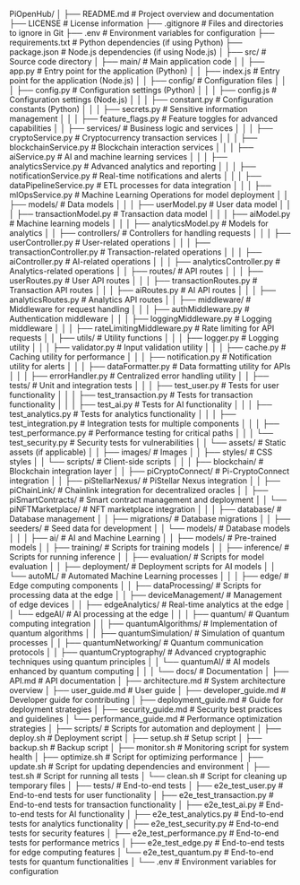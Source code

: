 PiOpenHub/
│
├── README.md                   # Project overview and documentation
├── LICENSE                     # License information
├── .gitignore                  # Files and directories to ignore in Git
├── .env                        # Environment variables for configuration
├── requirements.txt            # Python dependencies (if using Python)
├── package.json                # Node.js dependencies (if using Node.js)
│
├── src/                        # Source code directory
│   ├── main/                   # Main application code
│   │   ├── app.py              # Entry point for the application (Python)
│   │   ├── index.js            # Entry point for the application (Node.js)
│   │   ├── config/             # Configuration files
│   │   │   ├── config.py       # Configuration settings (Python)
│   │   │   ├── config.js       # Configuration settings (Node.js)
│   │   │   ├── constant.py     # Configuration constants (Python)
│   │   │   ├── secrets.py      # Sensitive information management
│   │   │   ├── feature_flags.py # Feature toggles for advanced capabilities
│   │   ├── services/           # Business logic and services
│   │   │   ├── cryptoService.py # Cryptocurrency transaction services
│   │   │   ├── blockchainService.py # Blockchain interaction services
│   │   │   ├── aiService.py     # AI and machine learning services
│   │   │   ├── analyticsService.py # Advanced analytics and reporting
│   │   │   ├── notificationService.py # Real-time notifications and alerts
│   │   │   ├── dataPipelineService.py # ETL processes for data integration
│   │   │   ├── mlOpsService.py  # Machine Learning Operations for model deployment
│   │   ├── models/             # Data models
│   │   │   ├── userModel.py    # User data model
│   │   │   ├── transactionModel.py # Transaction data model
│   │   │   ├── aiModel.py      # Machine learning models
│   │   │   ├── analyticsModel.py # Models for analytics
│   │   ├── controllers/        # Controllers for handling requests
│   │   │   ├── userController.py # User-related operations
│   │   │   ├── transactionController.py # Transaction-related operations
│   │   │   ├── aiController.py  # AI-related operations
│   │   │   ├── analyticsController.py # Analytics-related operations
│   │   ├── routes/             # API routes
│   │   │   ├── userRoutes.py    # User API routes
│   │   │   ├── transactionRoutes.py # Transaction API routes
│   │   │   ├── aiRoutes.py      # AI API routes
│   │   │   ├── analyticsRoutes.py # Analytics API routes
│   │   ├── middleware/         # Middleware for request handling
│   │   │   ├── authMiddleware.py # Authentication middleware
│   │   │   ├── loggingMiddleware.py # Logging middleware
│   │   │   ├── rateLimitingMiddleware.py # Rate limiting for API requests
│   │   ├── utils/              # Utility functions
│   │   │   ├── logger.py       # Logging utility
│   │   │   ├── validator.py     # Input validation utility
│   │   │   ├── cache.py         # Caching utility for performance
│   │   │   ├── notification.py   # Notification utility for alerts
│   │   │   ├── dataFormatter.py   # Data formatting utility for APIs
│   │   │   ├── errorHandler.py    # Centralized error handling utility
│   │   ├── tests/              # Unit and integration tests
│   │   │   ├── test_user.py    # Tests for user functionality
│   │   │   ├── test_transaction.py # Tests for transaction functionality
│   │   │   ├── test_ai.py      # Tests for AI functionality
│   │   │   ├── test_analytics.py # Tests for analytics functionality
│   │   │   ├── test_integration.py # Integration tests for multiple components
│   │   │   ├── test_performance.py # Performance testing for critical paths
│   │   │   └── test_security.py     # Security tests for vulnerabilities
│   │   └── assets/             # Static assets (if applicable)
│   │       ├── images/         # Images
│   │       ├── styles/         # CSS styles
│   │       └── scripts/        # Client-side scripts
│   │
│   ├── blockchain/             # Blockchain integration layer
│   │   ├── piCryptoConnect/    # Pi-CryptoConnect integration
│   │   ├── piStellarNexus/     # PiStellar Nexus integration
│   │   ├── piChainLink/        # Chainlink integration for decentralized oracles
│   │   ├── piSmartContracts/   # Smart contract management and deployment
│   │   └── piNFTMarketplace/   # NFT marketplace integration
│   │
│   ├── database/               # Database management
│   │   ├── migrations/         # Database migrations
│   │   ├── seeders/            # Seed data for development
│   │   └── models/             # Database models
│   │
│   ├── ai/                     # AI and Machine Learning
│   │   ├── models/             # Pre-trained models
│   │   ├── training/           # Scripts for training models
│   │   ├── inference/          # Scripts for running inference
│   │   ├── evaluation/         # Scripts for model evaluation
│   │   ├── deployment/         # Deployment scripts for AI models
│   │   └── autoML/             # Automated Machine Learning processes
│   │
│   ├── edge/                   # Edge computing components
│   │   ├── dataProcessing/     # Scripts for processing data at the edge
│   │   ├── deviceManagement/   # Management of edge devices
│   │   ├── edgeAnalytics/      # Real-time analytics at the edge
│   │   └── edgeAI/             # AI processing at the edge
│   │
│   ├── quantum/                # Quantum computing integration
│   │   ├── quantumAlgorithms/  # Implementation of quantum algorithms
│   │   ├── quantumSimulation/  # Simulation of quantum processes
│   │   ├── quantumNetworking/  # Quantum communication protocols
│   │   ├── quantumCryptography/ # Advanced cryptographic techniques using quantum principles
│   │   └── quantumAI/          # AI models enhanced by quantum computing
│   │
│   └── docs/                   # Documentation
│       ├── API.md              # API documentation
│       ├── architecture.md      # System architecture overview
│       ├── user_guide.md       # User guide
│       ├── developer_guide.md  # Developer guide for contributing
│       ├── deployment_guide.md  # Guide for deployment strategies
│       ├── security_guide.md    # Security best practices and guidelines
│       └── performance_guide.md  # Performance optimization strategies
│
├── scripts/                    # Scripts for automation and deployment
│   ├── deploy.sh               # Deployment script
│   ├── setup.sh                # Setup script
│   ├── backup.sh               # Backup script
│   ├── monitor.sh              # Monitoring script for system health
│   ├── optimize.sh             # Script for optimizing performance
│   ├── update.sh               # Script for updating dependencies and environment
│   ├── test.sh                 # Script for running all tests
│   └── clean.sh                # Script for cleaning up temporary files
│
├── tests/                      # End-to-end tests
│   ├── e2e_test_user.py        # End-to-end tests for user functionality
│   ├── e2e_test_transaction.py  # End-to-end tests for transaction functionality
│   ├── e2e_test_ai.py          # End-to-end tests for AI functionality
│   ├── e2e_test_analytics.py    # End-to-end tests for analytics functionality
│   ├── e2e_test_security.py     # End-to-end tests for security features
│   ├── e2e_test_performance.py  # End-to-end tests for performance metrics
│   ├── e2e_test_edge.py        # End-to-end tests for edge computing features
│   └── e2e_test_quantum.py     # End-to-end tests for quantum functionalities
│
└── .env                        # Environment variables for configuration
